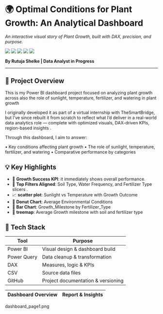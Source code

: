                
<h1>🌍 Optimal Conditions for Plant Growth: An Analytical Dashboard</h1>
<p><i>An interactive visual story of Plant Growth, built with DAX, precision, and purpose.</i></p>

<div>
  <img src="https://img.shields.io/badge/-Power_BI-black?style=for-the-badge&logo=powerbi&logoColor=yellow" />
  <img src="https://img.shields.io/badge/-DAX-black?style=for-the-badge&logoColor=white&color=0D0D0D" />
  <img src="https://img.shields.io/badge/-Power_Query-black?style=for-the-badge&logoColor=white&color=8FBC8F" />
  <img src="https://img.shields.io/badge/-Data_Analytics-black?style=for-the-badge&logoColor=white&color=2E8BC0" />
  <img src="https://img.shields.io/badge/-Portfolio_Project-black?style=for-the-badge&logoColor=white&color=5C5470" />
</div>

<p><b>By Rutuja Shelke | Data Analyst in Progress</b></p>

</div>

---

## 📘 Project Overview

This is my Power BI dashboard project focused on analyzing plant growth across also the role of sunlight, temperature, fertilizer, and watering in plant growth

I originally developed it as part of a virtual internship with TheSmartBridge, but I’ve since rebuilt it from scratch to reflect what I’d deliver in a real-world data analytics role — complete with optimized visuals, DAX-driven KPIs, region-based insights .

Through this dashboard, I aim to answer:

•	Key conditions affecting plant growth
•	The role of sunlight, temperature, fertilizer, and watering
•	Comparative performance by categories

## 💡 Key Highlights
- 🔢 **Growth Success KPI**: it immediately shows overall performance.
- 🎯 **Top Filters Aligned**: Soil Type, Water Frequency, and Fertilizer Type slicers .
- 📈 **scatter plot**: Sunlight vs Temperature with Growth Outcome
- 🍩 **Donut Chart**: Average Environmental Conditions
- 🧠 **Bar Chart**: Growth_Milestone by Fertilizer_Type
- 🧱 **treemap**: Average Growth milestone with soil and fertilizer type

 ## 🧰 Tech Stack

| Tool        | Purpose                        |
|-------------|--------------------------------|
| Power BI    | Visual design & dashboard build |
| Power Query | Data cleanup & transformation |
| DAX         | Measures, logic & KPIs        |
| CSV         | Source data files             |
| GitHub      | Project documentation & versioning |


| Dashboard Overview | Report & Insights |
|--------------------|-------------------|

dashboard_page1.png

